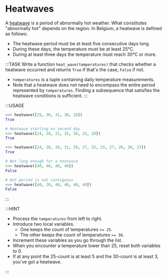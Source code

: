 # Heatwaves

A [heatwave](https://en.wikipedia.org/wiki/Heat_wave) is a period of abnormally hot weather.
What constitutes "abnormally hot" depends on the region.
In Belgium, a heatwave is defined as follows:

* The heatwave period must be at least five consecutive days long.
* During these days, the temperature must be at least 25&deg;C.
* During at least three days the temperature must reach 30&deg;C or more.

:::TASK
Write a function `heat_wave(temperatures)` that checks whether a heatwave occurred and returns `True` if that's the case, `False` if not.

* `temperatures` is a tuple containing daily temperature measurements.
* Note that a heatwave does not need to encompass the entire period represented by `temperatures`.
  Finding a subsequence that satisfies the heatwave conditions is sufficient.
:::

:::USAGE

```python
>>> heatwave([25, 30, 31, 30, 28])
True

# Heatwave starting on second day
>>> heatwave([24, 28, 31, 35, 36, 32, 20])
True

>>> heatwave([24, 26, 28, 31, 29, 27, 32, 25, 27, 26, 30, 23])
True

# Not long enough for a heatwave
>>> heatwave([40, 40, 40, 40])
False

# Hot period is not contiguous
>>> heatwave([40, 20, 40, 40, 40, 40])
False
```

:::

:::HINT

* Process the `temperatures` from left to right.
* Introduce two local variables.
  * One keeps the count of temperatures `>= 25`.
  * The other keeps the count of temperatures `>= 30`.
* Increment these variables as you go through the list.
* When you encounter a temperature lower than 25, reset both variables to 0.
* If at any point the 25-count is at least 5 and the 30-count is at least 3, you've got a heatwave.

:::
